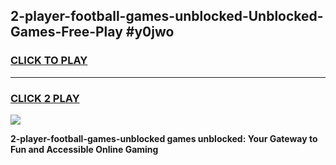 
## 2-player-football-games-unblocked-Unblocked-Games-Free-Play #y0jwo
<h3>
<a href="https://us.freeplayer.one?title=2-player-football-games-unblocked&ref=9M">CLICK TO PLAY</a></h3>
<hr>

<h3>
<a href="https://us.freeplayer.one?title=2-player-football-games-unblocked&ref=9M">CLICK 2 PLAY</a>
  
</h3>

<a href="https://us.freeplayer.one?title=2-player-football-games-unblocked&ref=9M"><img src="https://clearcache.store/games.png"></a>


**2-player-football-games-unblocked games unblocked: Your Gateway to Fun and Accessible Online Gaming**
